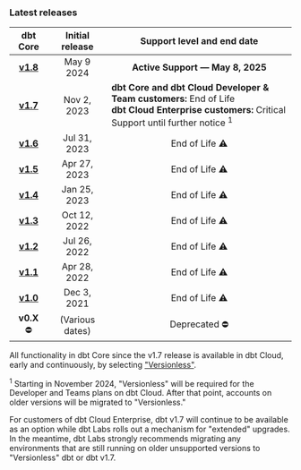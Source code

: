 ### Latest releases

|                      dbt Core                                 | Initial release |      Support level and end date      |
|:-------------------------------------------------------------:|:---------------:|:-------------------------------------:|
| [**v1.8**](/docs/dbt-versions/core-upgrade/upgrading-to-v1.8) | May 9 2024    | <b>Active Support &mdash; May 8, 2025</b>                    |
| [**v1.7**](/docs/dbt-versions/core-upgrade/upgrading-to-v1.7) | Nov 2, 2023   | <div align="left">**dbt Core and dbt Cloud Developer & Team customers:** End of Life <br /> **dbt Cloud Enterprise customers:** Critical Support until further notice <sup>1</sup></div> | 
| [**v1.6**](/docs/dbt-versions/core-upgrade/upgrading-to-v1.6) | Jul 31, 2023  | End of Life ⚠️ |  
| [**v1.5**](/docs/dbt-versions/core-upgrade/upgrading-to-v1.5) | Apr 27, 2023  | End of Life ⚠️ |
| [**v1.4**](/docs/dbt-versions/core-upgrade/Older%20versions/upgrading-to-v1.4) | Jan 25, 2023  | End of Life ⚠️ | 
| [**v1.3**](/docs/dbt-versions/core-upgrade/Older%20versions/upgrading-to-v1.3) | Oct 12, 2022  | End of Life ⚠️ |
| [**v1.2**](/docs/dbt-versions/core-upgrade/Older%20versions/upgrading-to-v1.2) | Jul 26, 2022  | End of Life ⚠️ | 
| [**v1.1**](/docs/dbt-versions/core-upgrade/Older%20versions/upgrading-to-v1.1) | Apr 28, 2022  | End of Life ⚠️ |
| [**v1.0**](/docs/dbt-versions/core-upgrade/Older%20versions/upgrading-to-v1.0) | Dec 3, 2021   | End of Life ⚠️ | 
|  **v0.X** ⛔️                                               | (Various dates) | Deprecated ⛔️  | Deprecated ⛔️     | 

All functionality in dbt Core since the v1.7 release is available in dbt Cloud, early and continuously, by selecting ["Versionless"](https://docs.getdbt.com/docs/dbt-versions/versionless-cloud).

<sup>1</sup> Starting in November 2024, "Versionless" will be required for the Developer and Teams plans on dbt Cloud. After that point, accounts on older versions will be migrated to "Versionless."

For customers of dbt Cloud Enterprise, dbt v1.7 will continue to be available as an option while dbt Labs rolls out a mechanism for "extended" upgrades. In the meantime, dbt Labs strongly recommends migrating any environments that are still running on older unsupported versions to "Versionless" dbt or dbt v1.7.
